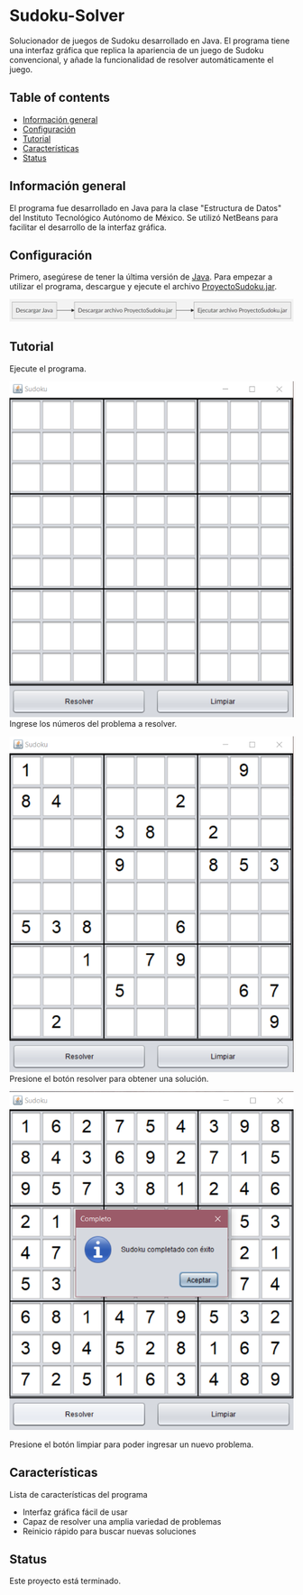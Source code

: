 # Sudoku-Solver
Solucionador de juegos de Sudoku desarrollado en Java. El programa tiene una interfaz gráfica que replica la apariencia de un juego de Sudoku convencional, y añade la funcionalidad de resolver automáticamente el juego.

## Table of contents
* [Información general](#información-general)
* [Configuración](#configuración)
* [Tutorial](#tutorial)
* [Características](#características)
* [Status](#status)

## Información general
El programa fue desarrollado en Java para la clase "Estructura de Datos" del Instituto Tecnológico Autónomo de México. Se utilizó NetBeans para facilitar el desarrollo de la interfaz gráfica.

## Configuración
Primero, asegúrese de tener la última versión de [Java](https://www.java.com/es/download/).
Para empezar a utilizar el programa, descargue y ejecute el archivo [ProyectoSudoku.jar](./ProyectoSudoku.jar).

![Diagrama](./img/diagrama1.png)

## Tutorial
Ejecute el programa.

![Interfaz1](./img/captura1.png)
Ingrese los números del problema a resolver.

![Interfaz2](./img/captura2.png)
Presione el botón resolver para obtener una solución.

![Interfaz3](./img/captura3.png)

Presione el botón limpiar para poder ingresar un nuevo problema.

## Características
Lista de características del programa
* Interfaz gráfica fácil de usar
* Capaz de resolver una amplia variedad de problemas
* Reinicio rápido para buscar nuevas soluciones

## Status
Este proyecto está terminado.
